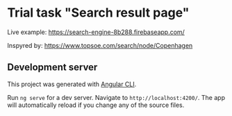 # Trial task "Search result page"

Live example:
https://search-engine-8b288.firebaseapp.com/

Inspyred by: https://www.topsoe.com/search/node/Copenhagen

## Development server

This project was generated with [Angular CLI](https://github.com/angular/angular-cli).

Run `ng serve` for a dev server. Navigate to `http://localhost:4200/`. The app will automatically reload if you change any of the source files.
